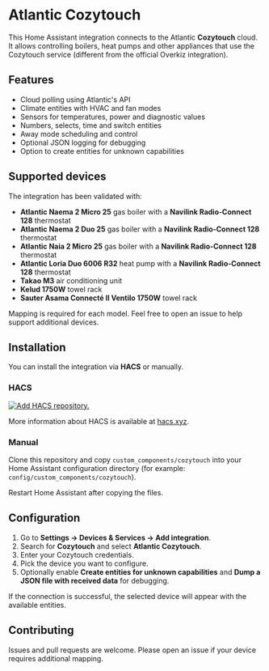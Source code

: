 # Atlantic Cozytouch

This Home Assistant integration connects to the Atlantic **Cozytouch** cloud. It allows controlling boilers, heat pumps and other appliances that use the Cozytouch service (different from the official Overkiz integration).

## Features

- Cloud polling using Atlantic's API
- Climate entities with HVAC and fan modes
- Sensors for temperatures, power and diagnostic values
- Numbers, selects, time and switch entities
- Away mode scheduling and control
- Optional JSON logging for debugging
- Option to create entities for unknown capabilities

## Supported devices

The integration has been validated with:
- **Atlantic Naema 2 Micro 25** gas boiler with a **Navilink Radio‑Connect 128** thermostat
- **Atlantic Naema 2 Duo 25** gas boiler with a **Navilink Radio‑Connect 128** thermostat
- **Atlantic Naia 2 Micro 25** gas boiler with a **Navilink Radio‑Connect 128** thermostat
- **Atlantic Loria Duo 6006 R32** heat pump with a **Navilink Radio‑Connect 128** thermostat
- **Takao M3** air conditioning unit
- **Kelud 1750W** towel rack
- **Sauter Asama Connecté II Ventilo 1750W** towel rack

Mapping is required for each model. Feel free to open an issue to help support additional devices.

## Installation

You can install the integration via **HACS** or manually.

### HACS

[![Add HACS repository.](https://my.home-assistant.io/badges/hacs_repository.svg)](https://my.home-assistant.io/redirect/hacs_repository/?owner=avidflyer17&repository=cozytouch&category=integration)

More information about HACS is available at [hacs.xyz](https://hacs.xyz/).

### Manual

Clone this repository and copy `custom_components/cozytouch` into your Home Assistant configuration directory (for example: `config/custom_components/cozytouch`).

Restart Home Assistant after copying the files.

## Configuration

1. Go to **Settings → Devices & Services → Add integration**.
2. Search for **Cozytouch** and select **Atlantic Cozytouch**.
3. Enter your Cozytouch credentials.
4. Pick the device you want to configure.
5. Optionally enable **Create entities for unknown capabilities** and **Dump a JSON file with received data** for debugging.

If the connection is successful, the selected device will appear with the available entities.

## Contributing

Issues and pull requests are welcome. Please open an issue if your device requires additional mapping.
